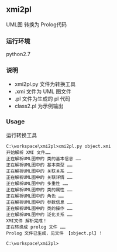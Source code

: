 ## xmi2pl
UML图 转换为 Prolog代码 

### 运行环境
python2.7

### 说明
* xmi2pl.py 文件为转换工具
* .xmi 文件为 UML 图文件
* .pl 文件为生成的 pl 代码
* class2.pl 为示例输出

### Usage
运行转换工具
```
C:\workspace\xmi2pl>xmi2pl.py object.xmi
开始解析 XMI 文件……
正在解析UML图中的 类的基本信息 ……
正在解析UML图中的 基本类型 ……
正在解析UML图中的 关联关系 ……
正在解析UML图中的 关联详情 ……
正在解析UML图中的 多重性 ……
正在解析UML图中的 类的属性 ……
正在解析UML图中的 角色 ……
正在解析UML图中的 参数信息 ……
正在解析UML图中的 类的操作 ……
正在解析UML图中的 泛化关系 ……
XMI文件 解析完成！
正在转换成 prolog 文件 ……
Prolog 文件已生成，见文件 【object.pl】！

C:\workspace\xmi2pl>
```
